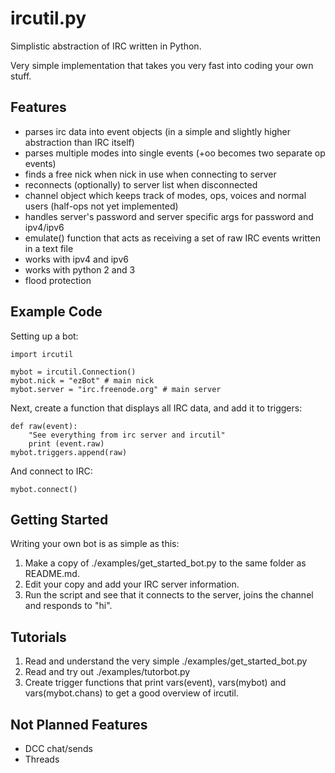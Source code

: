 # ircutil.py
Simplistic abstraction of IRC written in Python.

Very simple implementation that takes you very fast into coding your own stuff.

## Features
- parses irc data into event objects (in a simple and slightly higher abstraction than IRC itself)
- parses multiple modes into single events (+oo becomes two separate op events)
- finds a free nick when nick in use when connecting to server
- reconnects (optionally) to server list when disconnected
- channel object which keeps track of modes, ops, voices and normal users (half-ops not yet implemented)
- handles server's password and server specific args for password and ipv4/ipv6
- emulate() function that acts as receiving a set of raw IRC events written in a text file
- works with ipv4 and ipv6
- works with python 2 and 3
- flood protection


## Example Code
Setting up a bot:
```
import ircutil

mybot = ircutil.Connection()
mybot.nick = "ezBot" # main nick
mybot.server = "irc.freenode.org" # main server
```
Next, create a function that displays all IRC data, and add it to triggers:
```
def raw(event):
    "See everything from irc server and ircutil"
    print (event.raw)
mybot.triggers.append(raw)
```
And connect to IRC:
```
mybot.connect()
```


## Getting Started
Writing your own bot is as simple as this:

1. Make a copy of ./examples/get_started_bot.py to the same folder as README.md.
2. Edit your copy and add your IRC server information.
3. Run the script and see that it connects to the server, joins the channel and responds to "hi".


## Tutorials

1. Read and understand the very simple ./examples/get_started_bot.py
2. Read and try out ./examples/tutorbot.py
3. Create trigger functions that print vars(event), vars(mybot) and vars(mybot.chans) to get a good overview of ircutil.


## Not Planned Features
- DCC chat/sends
- Threads
